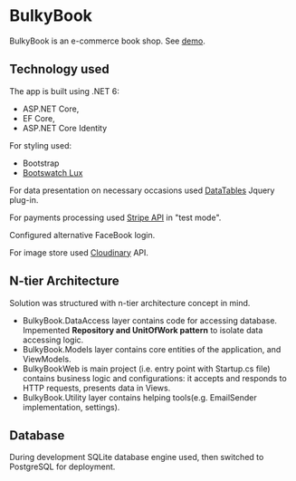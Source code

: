 # BulkyBook
BulkyBook is an e-commerce book shop. See [demo](https://my-eventify.herokuapp.com/).

## Technology used
The app is built using .NET 6: 
- ASP.NET Core, 
- EF Core,
- ASP.NET Core Identity

For styling used:
- Bootstrap
- [Bootswatch Lux](https://bootswatch.com/lux/)

For data presentation on necessary occasions used [DataTables](https://datatables.net/) Jquery plug-in.

For payments processing used [Stripe API](https://stripe.com/docs/payments/payment-methods) in "test mode".

Configured alternative FaceBook login.

For image store used [Cloudinary](https://cloudinary.com/) API.

## N-tier Architecture
 Solution was structured with n-tier architecture concept in mind.
 - BulkyBook.DataAccess layer contains code for accessing database. Impemented **Repository and UnitOfWork pattern** to isolate data accessing logic.
 - BulkyBook.Models layer contains core entities of the application, and ViewModels.
 - BulkyBookWeb is main project (i.e. entry point with Startup.cs file) contains business logic and configurations: it accepts and responds to HTTP requests, 
 presents data in Views.
 - BulkyBook.Utility layer contains helping tools(e.g. EmailSender implementation, settings).

## Database
During development SQLite database engine used, then switched to PostgreSQL for deployment. 
 

